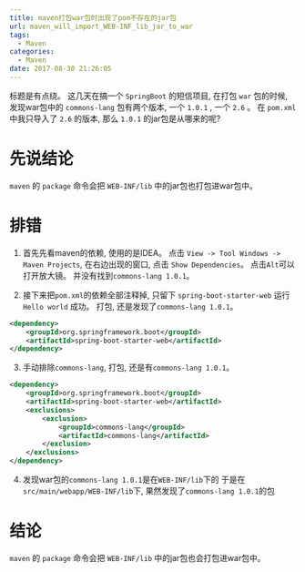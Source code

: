 ```yaml
---
title: maven打包war包时出现了pom不存在的jar包
url: maven_will_import_WEB-INF_lib_jar_to_war
tags:
  - Maven
categories:
  - Maven
date: 2017-08-30 21:26:05
---
```


标题是有点绕。
这几天在搞一个 ` SpringBoot ` 的短信项目, 在打包 ` war ` 包的时候, 
发现war包中的 ` commons-lang ` 包有两个版本, 一个 ` 1.0.1 ` , 一个 ` 2.6 ` 。
在 ` pom.xml ` 中我只导入了 ` 2.6 ` 的版本, 那么 ` 1.0.1 ` 的jar包是从哪来的呢?
<!-- more -->

# 先说结论
` maven ` 的 ` package ` 命令会把 ` WEB-INF/lib ` 中的jar包也打包进war包中。

# 排错
1. 首先先看maven的依赖, 使用的是IDEA。
点击 ` View -> Tool Windows -> Maven Projects `, 在右边出现的窗口, 点击 ` Show Dependencies `。
点击` Alt `可以打开放大镜。
并没有找到`commons-lang 1.0.1`。

2. 接下来把` pom.xml `的依赖全部注释掉, 只留下 ` spring-boot-starter-web `
运行`Hello world` 成功。
打包, 还是发现了`commons-lang 1.0.1`。
```xml
<dependency>
    <groupId>org.springframework.boot</groupId>
    <artifactId>spring-boot-starter-web</artifactId>
</dependency>
```

3. 手动排除`commons-lang`, 打包, 还是有`commons-lang 1.0.1`。
```xml
<dependency>
    <groupId>org.springframework.boot</groupId>
    <artifactId>spring-boot-starter-web</artifactId>
    <exclusions>
        <exclusion>
            <groupId>commons-lang</groupId>
            <artifactId>commons-lang</artifactId>
        </exclusion>
    </exclusions>
</dependency>
```

4. 发现war包的`commons-lang 1.0.1`是在`WEB-INF/lib`下的
于是在`src/main/webapp/WEB-INF/lib`下, 果然发现了`commons-lang 1.0.1`的包

# 结论
` maven ` 的 ` package ` 命令会把 ` WEB-INF/lib ` 中的jar包也会打包进war包中。
